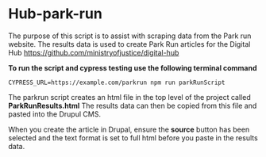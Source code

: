 # Hub-park-run

The purpose of this script is to assist with scraping data from the Park run website. The results data is used to create Park Run articles for the Digital Hub https://github.com/ministryofjustice/digital-hub

**To run the script and cypress testing use the following terminal command**

`CYPRESS_URL=https://example.com/parkrun npm run parkRunScript`

The parkrun script creates an html file in the top level of the project called **ParkRunResults.html** The results data can then be copied from this file and pasted into the Drupul CMS.

When you create the article in Drupal, ensure the **source** button has been selected and the text format is set to full html before you paste in the results data.

